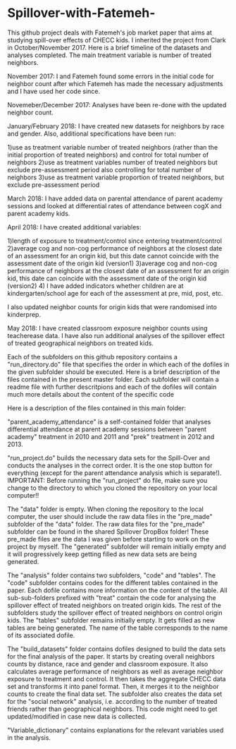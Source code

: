 # Spillover-with-Fatemeh-


This github project deals with Fatemeh's job market paper that aims at studying spill-over effects of CHECC kids. I inherited the project from Clark in October/November 2017. Here is a brief timeline of the datasets and analyses completed. The main treatment variable is number of treated neighbors.

November 2017:  I and Fatemeh found some errors in the initial code for neighbor count after which Fatemeh has made the necessary adjustments and I have used her code since. 

Novemeber/December 2017: Analyses have been re-done with the updated neighbor count.

January/February 2018: I have created new datasets for neighbors by race and gender. Also, additional specifications have been run:

1)use as treatment variable number of treated neighbors (rather than the initial proportion of treated neighbors) and control for total number of neighbors
2)use as treatment variables number of treated neighbors but exclude pre-assessment period also controlling for total number of neighbors
3)use as treatment variable proportion of treated neighbors, but exclude pre-assessment period

March 2018: I have added data on parental attendance of parent academy sessions and looked at differential rates of attendance between cogX and parent academy kids. 

April 2018: I have created additional variables:

1)length of exposure to treatment/control since entering treatment/control
2)average cog and non-cog performance of neighbors at the closest date of an assessment for an origin kid, but this date cannot coincide with the assessment date of the origin kid (version1)
3)average cog and non-cog performance of neighbors at the closest date of an assessment for an origin kid, this date can coincide with the assessment date of the origin kid (version2)
4) I have added indicators whether children are at kindergarten/school age for each of the assessment at pre, mid, post, etc.

I also updated neighbor counts for origin kids that were randomised into kinderprep.

May 2018: I have created classroom exposure neighbor counts using teacherease data. I have also run additional analyses of the spillover effect of treated geographical neighbors on treated kids.

Each of the subfolders on this github repository contains a "run_directory.do" file that specifies the order in which each of the dofiles in the given subfolder should be executed. Here is a brief description of the files contained in the present master folder. Each subfolder will contain a readme file with further descritpions and each of the dofiles will contain much more details about the content of the specific code  


Here is a description of the files contained in this main folder: 

"parent_academy_attendance" is a self-contained folder that analyses differential attendance at parent academy sessions between "parent academy" treatment in 2010 and 2011 and "prek" treatment in 2012 and 2013.

"run_project.do" builds the necessary data sets for the Spill-Over and conducts the analyses in the correct order. It is the one stop button for everything (except for the parent attendance analysis which is separate!).
IMPORTANT: Before running the "run_project" do file, make sure you change to the directory to which you cloned the repository on your local computer!!

The "data" folder is empty. When cloning the repository to the local computer, the user should include the raw data files in the "pre_made" subfolder of the "data" folder. The raw data files for the "pre_made" subfolder can be found in the shared Spillover DropBox folder! These pre_made files are the data I was given before starting to work on the project by myself. The "generated" subfolder will remain initially empty and it will progressively keep getting filled as new data sets are being generated.

The "analysis" folder contains two subfolders, "code" and "tables". The "code" subfolder contains codes for the different tables contained in the paper. Each dofile contains more information on the content of the table. All sub-sub-folders prefixed with "treat" contain the code for analysing the spillover effect of treated neighbors on treated origin kids. The rest of the subfolders study the spillover effect of treated neighbors on control origin kids. The "tables" subfolder remains initially empty. It gets filled as new tables are being generated. The name of the table corresponds to the name of its associated dofile.

The "build_datasets" folder contains dofiles designed to build the data sets for the final analysis of the paper. It starts by creating overall neighbors counts by distance, race and gender and classroom exposure. It also calculates average performance of neighbors as well as average neighbor exposure to treatment and control. It then takes the aggregate CHECC data set and transforms it into panel format. Then, it merges it to the neighbor counts to create the final data set. The subfolder also creates the data set for the "social network" analysis, i.e. according to the number of treated friends rather than geographical neighbors. This code might need to get updated/modified in case new data is collected.

"Variable_dictionary" contains explanations for the relevant variables used in the analysis.





